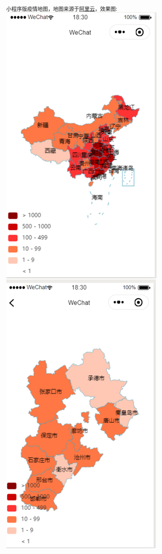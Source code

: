 小程序版疫情地图，地图来源于[阿里云](http://datav.aliyun.com/tools/atlas/)，效果图:
![Image text](https://github.com/SummerisYoung/geo_epidemic/raw/master/小程序版/china.png)
![Image text](https://github.com/SummerisYoung/geo_epidemic/raw/master/小程序版/hebei.png)
